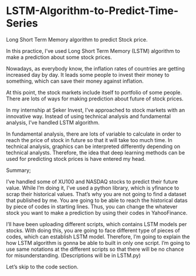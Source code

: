 # LSTM-Algorithm-to-Predict-Time-Series
Long Short Term Memory algorithm to predict Stock price.


In this practice, I’ve used Long Short Term Memory (LSTM) algorithm to make a prediction about some stock prices. 

Nowadays, as everybody know, the inflation rates of countries are getting increased day by day. It leads some people to invest their money to something, which can save their money against inflation.

At this point, the stock markets include itself to portfolio of some people. There are lots of ways for making prediction about future of stock prices. 

In my internship at Şeker Invest, I’ve approached to stock markets with an innovative way. Instead of using technical analysis and fundamental analysis, I’ve handled LSTM algorithm. 

In fundamental analysis, there are lots of variable to calculate in order to reach the price of stock in future so that it will take too much time. In technical analysis, graphics can be interpreted differently depending on technical analysts. Therefore, the idea that deep learning methods can be used for predicting stock prices is have entered my head.

Summary;

I’ve handled some of XU100 and NASDAQ stocks to predict their future value. While I’m doing it, I’ve used a python library, which is yfinance to scrap their historical values. That’s why you are not going to find a dataset that published by me. You are going to be able to reach the historical datas by piece of codes in starting lines. Thus, you can change the whatever stock you want to make a prediction by using their codes in YahooFinance.

I’ll have been uploading different scripts, which contains LSTM models per stocks. With doing this, you are going to face different type of pieces of codes, which can establish LSTM model. Therefore, I’m going to explain the how LSTM algorithm is gonna be able to built in only one script. I’m going to use same notations at the different scripts so that there will be no chance for misunderstanding. (Descriptions will be in LSTM.py) 

Let’s skip to the code section.
